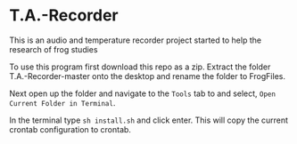 # T.A.-Recorder
This is an audio and temperature recorder project started to help the research of frog studies

To use this program first download this repo as a zip.
Extract the folder T.A.-Recorder-master onto the desktop
and rename the folder to FrogFiles. 

Next open up the folder and navigate to the `Tools` 
tab to and select,
`Open Current Folder in Terminal`.

In the terminal type
`sh install.sh` and click enter. This will copy the current
crontab configuration to crontab.
